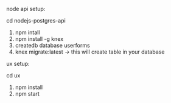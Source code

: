 node api setup:

cd nodejs-postgres-api

1. npm intall
2. npm install -g knex
3. createdb database userforms
4. knex migrate:latest -> this will create table in your database

ux setup:

cd ux

1. npm install
2. npm start

